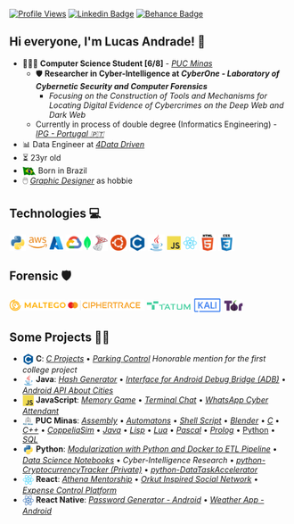 [![Profile Views](https://hits.seeyoufarm.com/api/count/incr/badge.svg?url=https%3A%2F%2Fgithub.com%2Flucasoal&count_bg=%2000000&title_bg=%23000000&icon=&color=%23E7E7E7&title=Profile+Views&edge_flat=false)](https://hits.seeyoufarm.com) [![Linkedin Badge](https://img.shields.io/badge/-Linkedin-0D4074?=flat-circle&labelColor=black&logo=linkedin&logoColor=FFFFFF&link=https://www.linkedin.com/in/lucasomarandradeleal/)](https://www.linkedin.com/in/lucasomarandradeleal/) [![Behance Badge](https://img.shields.io/badge/-Behance-0D4074?=flat-circle&labelColor=black&logo=behance&logoColor=FFFFFF&link=https://www.behance.net/lucasomarandradeleal)](https://www.behance.net/lucasomarandradeleal)

## Hi everyone, I'm Lucas Andrade! 👋

- 👨🏻‍💻 **Computer Science Student [6/8]** - [_PUC Minas_](https://computacao.pucpcaldas.br/)
  - 🛡️ **Researcher in Cyber-Intelligence at _CyberOne - Laboratory of Cybernetic Security and Computer Forensics_**
    - _Focusing on the Construction of Tools and Mechanisms for Locating Digital Evidence of Cybercrimes on the Deep Web and Dark Web_
  - Currently in process of double degree (Informatics Engineering) - [_IPG - Portugal 🇵🇹_](https://politecnicoguarda.pt/)
- 📊 Data Engineer at [_4Data Driven_](http://www.4datadriven.com.br/)
- ⏳ 23yr old
- <img align="center" alt="Brazil_Flag" height="15" src="./icons/brazil_flag.png"> Born in Brazil
- 🖱️ [_Graphic Designer_](https://www.behance.net/lucasomarandradeleal) as hobbie

## Technologies 💻

<div>
  <img align="center" alt="Python"      height="30" src="./icons/python.svg">
  <img align="center" alt="AWS"         height="20" src="./icons/aws.png">
  <img align="center" alt="Azure"       height="25" src="./icons/azure.svg">
  <img align="center" alt="GoogleCloud" height="30" src="./icons/gcp.svg">
  <img align="center" alt="MongoDB"     height="25" src="./icons/mongodb.svg">
  <img align="center" alt="SqlServer"   height="30" src="./icons/sql_server.png">
  <img align="center" alt="Linux"       height="30" src="./icons/ubuntu.svg">
  <img align="center" alt="C"           height="30" src="./icons/c.svg">
  <img align="center" alt="Java"        height="30" src="./icons/java.svg">
  <img align="center" alt="JavaScript"  height="25" src="./icons/js.svg">
  <img align="center" alt="React"       height="25" src="./icons/react.svg">
  <img align="center" alt="HTML5"       height="30" src="./icons/html5.svg">
  <img align="center" alt="CSS"         height="30" src="./icons/css.svg">
</div>

## Forensic 🛡️

<div> 
  <img align="center" alt="Maltego"     height="20" src="./icons/maltego.png">
  <img align="center" alt="CipherTrace" height="20" src="./icons/ciphertrace.png">
  <img align="center" alt="TATUM"       height="15" src="./icons/tatum.png">
  <img align="center" alt="Kali Linux"  height="30" src="./icons/kali.svg">
  <img align="center" alt="TOR"         height="20" src="./icons/tor.png">
</div>

## Some Projects 🧑‍💻

<div>

- <img align="top" alt="C"            height="20" src="./icons/c.svg"> **C**: [_C Projects_](https://github.com/lucasoal/puc-CienciaDaComputacao#c) • [_Parking Control_](https://github.com/lucasoal/puc-CienciaDaComputacao/tree/main/C/C-Estacionamentos) _Honorable mention for the first college project_
- <img align="top" alt="Java"         height="20" src="./icons/java.svg"> **Java**: [_Hash Generator_](https://github.com/lucasoal/JavaGeradorHash) • [_Interface for Android Debug Bridge (ADB)_](https://github.com/lucasoal/java-AdbInterface) • [_Android API About Cities_](https://github.com/lucasoal/java-AndroidGeodbAPI)
- <img align="top" alt="JavaScript"   height="20" src="./icons/js.svg"> **JavaScript**: [_Memory Game_](https://github.com/lucasoal/javascript-course-MemoryGame) • [_Terminal Chat_](https://github.com/lucasoal/javascript-course-Tchat) • [_WhatsApp Cyber Attendant_](https://github.com/lucasoal/javascript-WppBot)
- <img align="top" alt="PUC"          height="17" src="./icons/puc_minas.png"> **PUC Minas**: [_Assembly_](https://github.com/lucasoal/puc-CienciaDaComputacao#assembly-) • [_Automatons_](https://github.com/lucasoal/puc-CienciaDaComputacao#automatons-) • [_Shell Script_](https://github.com/lucasoal/puc-CienciaDaComputacao#shell-script-) • [_Blender_](https://github.com/lucasoal/puc-CienciaDaComputacao#blender-) • [_C_](https://github.com/lucasoal/puc-CienciaDaComputacao#c-) • [_C++_](https://github.com/lucasoal/puc-CienciaDaComputacao#c-1-) • [_CoppeliaSim_](https://github.com/lucasoal/puc-CienciaDaComputacao#coppeliasim-) • [_Java_](https://github.com/lucasoal/puc-CienciaDaComputacao#java-) • [_Lisp_](https://github.com/lucasoal/puc-CienciaDaComputacao#lisp-) • [_Lua_](https://github.com/lucasoal/puc-CienciaDaComputacao#lua-) • [_Pascal_](https://github.com/lucasoal/puc-CienciaDaComputacao#pascal-) • [_Prolog_](https://github.com/lucasoal/puc-CienciaDaComputacao#prolog-) • [Python](https://github.com/lucasoal/puc-CienciaDaComputacao#python-notebook-) • [_SQL_](https://github.com/lucasoal/puc-CienciaDaComputacao#sql-)
- <img align="top" alt="Python"       height="20" src="./icons/python.svg"> **Python**: [_Modularization with Python and Docker to ETL Pipeline_](https://github.com/lucasoal/ModularizationPythonDockerETLpipeline) • [_Data Science Notebooks_](https://github.com/lucasoal/puc-CienciaDaComputacao#python-notebook-) • _Cyber-Intelligence Research_ • [_python-CryptocurrencyTracker (Private)_](https://github.com/lucasoal/python-CryptocurrencyTracker) • [_python-DataTaskAccelerator_](https://github.com/lucasoal/python-DataTaskAccelerator)
- <img align="top" alt="React"        height="20" src="./icons/react.svg"> **React**: [_Athena Mentorship_](https://github.com/athena-mentorship) • [_Orkut Inspired Social Network_](https://github.com/lucasoal/Alurakut) • [_Expense Control Platform_](https://github.com/lucasoal/ReactRedux)
- <img align="top" alt="React Native" height="20" src="./icons/react_native.png"> **React Native**: [_Password Generator - Android_](https://github.com/lucasoal/app-password-generator) • [_Weather App - Android_](https://github.com/lucasoal/AppClimapp)

</div>
